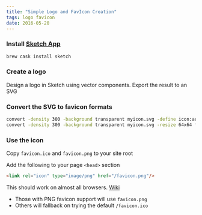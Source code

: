 ```yaml
---
title: "Simple Logo and FavIcon Creation"
tags: logo favicon
date: 2016-05-20
---
```


### Install [Sketch App](http://www.sketchapp.com/)

```bash
brew cask install sketch
```

### Create a logo
Design a logo in Sketch using vector components. Export the result to an SVG

### Convert the SVG to favicon formats

```bash
convert -density 300 -background transparent myicon.svg -define icon:auto-resize=64,48,32,16 favicon.ico
convert -density 300 -background transparent myicon.svg -resize 64x64 favicon.png
```

### Use the icon
Copy `favicon.ico` and `favicon.png` to your site root

Add the following to your page `<head>` section

```html
<link rel="icon" type="image/png" href="/favicon.png"/>
```

This should work on almost all browsers. [Wiki](https://en.wikipedia.org/wiki/Favicon#How_to_use)

* Those with PNG favicon support will use `favicon.png`
* Others will fallback on trying the default `/favicon.ico`
